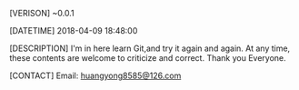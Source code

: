 [VERISON]
~0.0.1

[DATETIME]
2018-04-09 18:48:00

[DESCRIPTION]
I'm in here learn Git,and try it again and again.
At any time, these contents are welcome to criticize and correct. 
Thank you Everyone. 

[CONTACT]
Email: huangyong8585@126.com